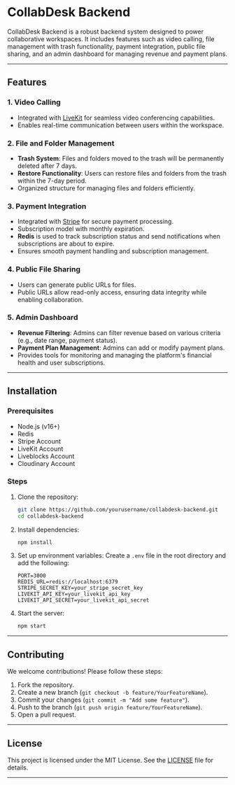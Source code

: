 # CollabDesk Backend

CollabDesk Backend is a robust backend system designed to power collaborative workspaces. It includes features such as video calling, file management with trash functionality, payment integration, public file sharing, and an admin dashboard for managing revenue and payment plans.

---

## Features

### 1. **Video Calling**
   - Integrated with [LiveKit](https://livekit.io/) for seamless video conferencing capabilities.
   - Enables real-time communication between users within the workspace.

### 2. **File and Folder Management**
   - **Trash System**: Files and folders moved to the trash will be permanently deleted after 7 days.
   - **Restore Functionality**: Users can restore files and folders from the trash within the 7-day period.
   - Organized structure for managing files and folders efficiently.

### 3. **Payment Integration**
   - Integrated with [Stripe](https://stripe.com/) for secure payment processing.
   - Subscription model with monthly expiration.
   - **Redis** is used to track subscription status and send notifications when subscriptions are about to expire.
   - Ensures smooth payment handling and subscription management.

### 4. **Public File Sharing**
   - Users can generate public URLs for files.
   - Public URLs allow read-only access, ensuring data integrity while enabling collaboration.

### 5. **Admin Dashboard**
   - **Revenue Filtering**: Admins can filter revenue based on various criteria (e.g., date range, payment status).
   - **Payment Plan Management**: Admins can add or modify payment plans.
   - Provides tools for monitoring and managing the platform's financial health and user subscriptions.

---

## Installation

### Prerequisites
- Node.js (v16+)
- Redis
- Stripe Account
- LiveKit Account
- Liveblocks Account
- Cloudinary Account

### Steps
1. Clone the repository:
   ```bash
   git clone https://github.com/yourusername/collabdesk-backend.git
   cd collabdesk-backend
   ```

2. Install dependencies:
   ```bash
   npm install
   ```

3. Set up environment variables:
   Create a `.env` file in the root directory and add the following:
   ```env
   PORT=3000
   REDIS_URL=redis://localhost:6379
   STRIPE_SECRET_KEY=your_stripe_secret_key
   LIVEKIT_API_KEY=your_livekit_api_key
   LIVEKIT_API_SECRET=your_livekit_api_secret
   ```

4. Start the server:
   ```bash
   npm start
   ```

---

## Contributing

We welcome contributions! Please follow these steps:
1. Fork the repository.
2. Create a new branch (`git checkout -b feature/YourFeatureName`).
3. Commit your changes (`git commit -m "Add some feature"`).
4. Push to the branch (`git push origin feature/YourFeatureName`).
5. Open a pull request.

---

## License

This project is licensed under the MIT License. See the [LICENSE](LICENSE) file for details.

---

 
